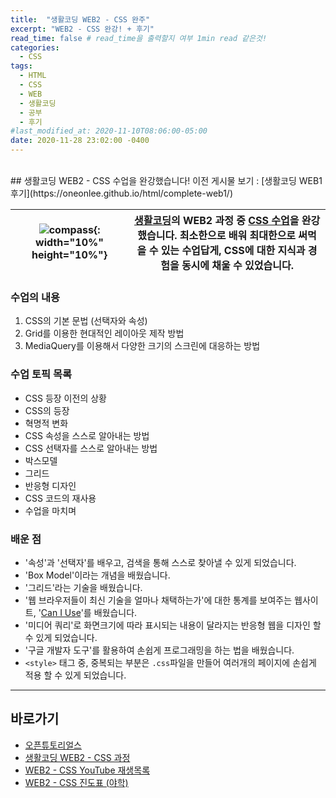 ```yaml
---
title:  "생활코딩 WEB2 - CSS 완주"
excerpt: "WEB2 - CSS 완강! + 후기"
read_time: false # read_time을 출력할지 여부 1min read 같은것!
categories:
  - CSS
tags:
  - HTML
  - CSS
  - WEB
  - 생활코딩
  - 공부
  - 후기
#last_modified_at: 2020-11-10T08:06:00-05:00
date: 2020-11-28 23:02:00 -0400
---
```

<br>
## 생활코딩 WEB2 - CSS 수업을 완강했습니다!
이전 게시물 보기 : [생활코딩 WEB1 후기](https://oneonlee.github.io/html/complete-web1/)<br>

  ![compass](https://s3-ap-northeast-2.amazonaws.com/opentutorials-user-file/module/3129/8213.png){: width="10%" height="10%"} | [생활코딩](https://opentutorials.org/course/1)의 WEB2 과정 중 [CSS 수업](https://opentutorials.org/course/3086)을 완강했습니다. 최소한으로 배워 최대한으로 써먹을 수 있는 수업답게, CSS에 대한 지식과 경험을 동시에 채울 수 있었습니다. 
---|---



### 수업의 내용
1. CSS의 기본 문법 (선택자와 속성)
2. Grid를 이용한 현대적인 레이아웃 제작 방법
3. MediaQuery를 이용해서 다양한 크기의 스크린에 대응하는 방법

### 수업 토픽 목록
- CSS 등장 이전의 상황
- CSS의 등장
- 혁명적 변화
- CSS 속성을 스스로 알아내는 방법
- CSS 선택자를 스스로 알아내는 방법
- 박스모델
- 그리드
- 반응형 디자인
- CSS 코드의 재사용
- 수업을 마치며

### 배운 점
- '속성'과 '선택자'를 배우고, 검색을 통해 스스로 찾아낼 수 있게 되었습니다.
- 'Box Model'이라는 개념을 배웠습니다.
- '그리드'라는 기술을 배웠습니다.  
- '웹 브라우저들이 최신 기술을 얼마나 채택하는가'에 대한 통계를 보여주는 웹사이트, '[Can I Use](https://caniuse.com/)'를 배웠습니다.
- '미디어 쿼리'로 화면크기에 따라 표시되는 내용이 달라지는 반응형 웹을 디자인 할 수 있게 되었습니다.
- '구글 개발자 도구'를 활용하여 손쉽게 프로그래밍을 하는 법을 배웠습니다.
- ```<style>``` 태그 중, 중복되는 부분은 ```.css```파일을 만들어 여러개의 페이지에 손쉽게 적용 할 수 있게 되었습니다.

---

## 바로가기

* [오픈튜토리얼스](http://Opentutorials.org)   
* [생활코딩 WEB2 - CSS 과정](https://opentutorials.org/course/3086)
* [WEB2 - CSS YouTube 재생목록](https://www.youtube.com/playlist?list=PLuHgQVnccGMAnWgUYiAW2cTzSBywFO75B)   
* [WEB2 - CSS 진도표 (야학)](https://yah.ac/web2css)
